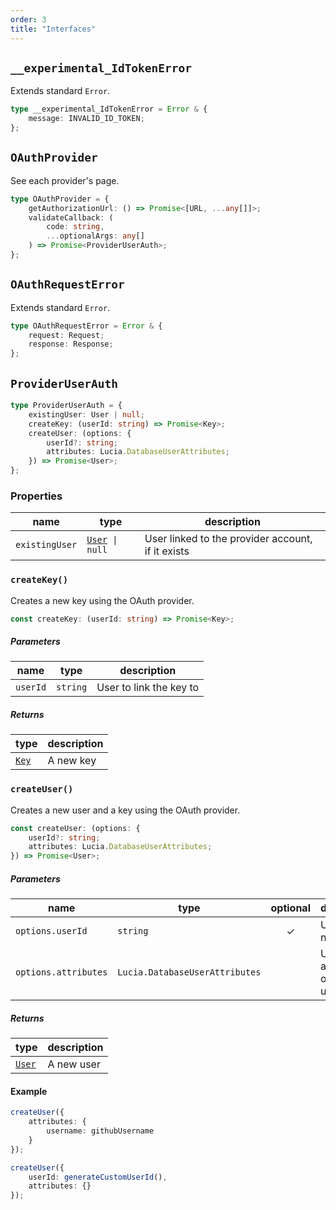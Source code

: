 ```yaml
---
order: 3
title: "Interfaces"
---
```


## `__experimental_IdTokenError`

Extends standard `Error`.

```ts
type __experimental_IdTokenError = Error & {
	message: INVALID_ID_TOKEN;
};
```

## `OAuthProvider`

See each provider's page.

```ts
type OAuthProvider = {
	getAuthorizationUrl: () => Promise<[URL, ...any[]]>;
	validateCallback: (
		code: string,
		...optionalArgs: any[]
	) => Promise<ProviderUserAuth>;
};
```

## `OAuthRequestError`

Extends standard `Error`.

```ts
type OAuthRequestError = Error & {
	request: Request;
	response: Response;
};
```

## `ProviderUserAuth`

```ts
type ProviderUserAuth = {
	existingUser: User | null;
	createKey: (userId: string) => Promise<Key>;
	createUser: (options: {
		userId?: string;
		attributes: Lucia.DatabaseUserAttributes;
	}) => Promise<User>;
};
```

### Properties

| name           | type                                                 | description                                       |
| -------------- | ---------------------------------------------------- | ------------------------------------------------- |
| `existingUser` | [`User`](/reference/lucia/interfaces#user)` \| null` | User linked to the provider account, if it exists |

### `createKey()`

Creates a new key using the OAuth provider.

```ts
const createKey: (userId: string) => Promise<Key>;
```

##### Parameters

| name     | type     | description             |
| -------- | -------- | ----------------------- |
| `userId` | `string` | User to link the key to |

##### Returns

| type                                     | description |
| ---------------------------------------- | ----------- |
| [`Key`](/reference/lucia/interfaces#key) | A new key   |

### `createUser()`

Creates a new user and a key using the OAuth provider.

```ts
const createUser: (options: {
	userId?: string;
	attributes: Lucia.DatabaseUserAttributes;
}) => Promise<User>;
```

##### Parameters

| name                 | type                           | optional | description                     |
| -------------------- | ------------------------------ | :------: | ------------------------------- |
| `options.userId`     | `string`                       |    ✓     | User id of new user             |
| `options.attributes` | `Lucia.DatabaseUserAttributes` |          | User attributes of the new user |

##### Returns

| type                                       | description |
| ------------------------------------------ | ----------- |
| [`User`](/reference/lucia/interfaces#user) | A new user  |

#### Example

```ts
createUser({
	attributes: {
		username: githubUsername
	}
});
```

```ts
createUser({
	userId: generateCustomUserId(),
	attributes: {}
});
```
